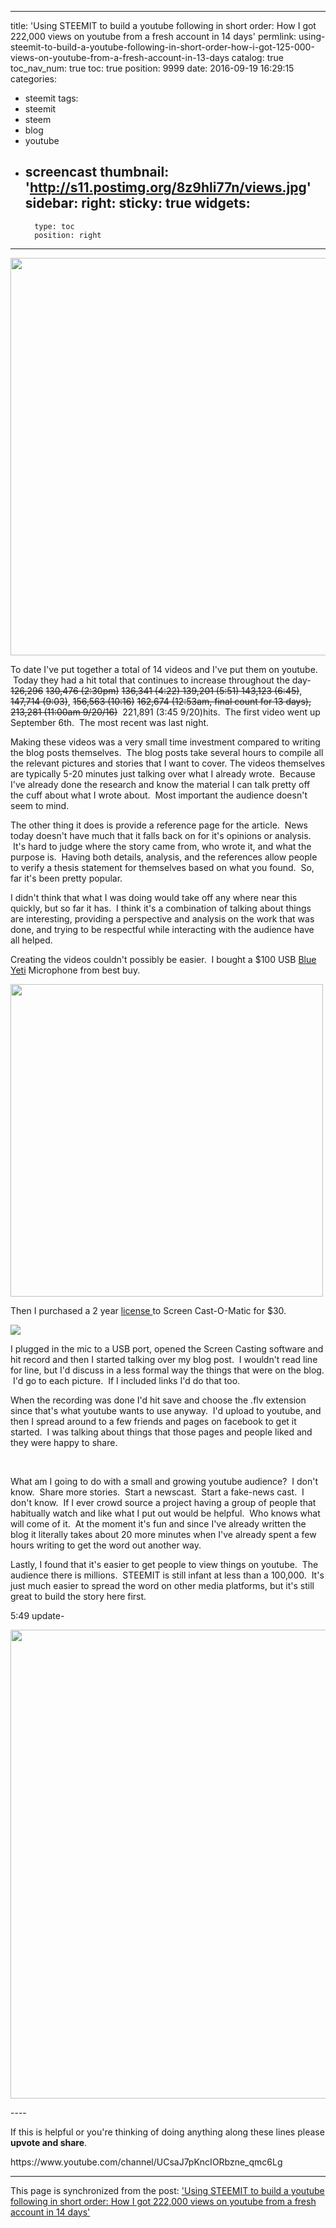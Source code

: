 
---
title: 'Using STEEMIT to build a youtube following in short order: How I got 222,000 views on youtube from a fresh account in 14 days'
permlink: using-steemit-to-build-a-youtube-following-in-short-order-how-i-got-125-000-views-on-youtube-from-a-fresh-account-in-13-days
catalog: true
toc_nav_num: true
toc: true
position: 9999
date: 2016-09-19 16:29:15
categories:
- steemit
tags:
- steemit
- steem
- blog
- youtube
- screencast
thumbnail: 'http://s11.postimg.org/8z9hli77n/views.jpg'
sidebar:
    right:
        sticky: true
widgets:
    -
        type: toc
        position: right
---


<html>
<p><img src="http://s11.postimg.org/8z9hli77n/views.jpg" width="1280" height="636"/></p>
<p>To date I've put together a total of 14 videos and I've put them on youtube. &nbsp;Today they had a hit total that continues to increase throughout the day- <del>126,296</del> <del>130,476 (2:30pm)</del> <del>136,341 (4:22) 139,201 (5:51) 143,123 (6:45)</del>, <del>147,714 (9:03)</del>, <del>156,563 (10:16)</del> <del>162,674 (12:53am, final count for 13 days),</del> <del>213,281 (11:00am 9/20/16)</del> &nbsp;221,891 (3:45 9/20)hits. &nbsp;The first video went up September 6th. &nbsp;The most recent was last night.&nbsp;</p>
<p>Making these videos was a very small time investment compared to writing the blog posts themselves. &nbsp;The blog posts take several hours to compile all the relevant pictures and stories that I want to cover. The videos themselves are typically 5-20 minutes just talking over what I already wrote. &nbsp;Because I've already done the research and know the material I can talk pretty off the cuff about what I wrote about. &nbsp;Most important the audience doesn't seem to mind. &nbsp;</p>
<p>The other thing it does is provide a reference page for the article. &nbsp;News today doesn't have much that it falls back on for it's opinions or analysis. &nbsp;It's hard to judge where the story came from, who wrote it, and what the purpose is. &nbsp;Having both details, analysis, and the references allow people to verify a thesis statement for themselves based on what you found. &nbsp;So, far it's been pretty popular. &nbsp;</p>
<p>I didn't think that what I was doing would take off any where near this quickly, but so far it has. &nbsp;I think it's a combination of talking about things are interesting, providing a perspective and analysis on the work that was done, and trying to be respectful while interacting with the audience have all helped.</p>
<p>Creating the videos couldn't possibly be easier. &nbsp;I bought a $100 USB <a href="https://www.google.com/webhp?sourceid=chrome-instant&amp;ion=1&amp;espv=2&amp;ie=UTF-8#q=blue%20yeti%20microphone">Blue Yeti</a> Microphone from best buy.</p>
<p><img src="http://media.guitarcenter.com/is/image/MMGS7/Yeti-USB-Microphone/423203000000000-00-500x500.jpg" width="500" height="500"/></p>
<p>Then I purchased a 2 year <a href="https://screencast-o-matic.com/home">license </a>to Screen Cast-O-Matic for $30.</p>
<p><img src="http://www.saintsteched.com/uploads/2/6/9/9/26990958/6522952_orig.jpg?250"/></p>
<p>I plugged in the mic to a USB port, opened the Screen Casting software and hit record and then I started talking over my blog post. &nbsp;I wouldn't read line for line, but I'd discuss in a less formal way the things that were on the blog. &nbsp;I'd go to each picture. &nbsp;If I included links I'd do that too.</p>
<p>When the recording was done I'd hit save and choose the .flv extension since that's what youtube wants to use anyway. &nbsp;I'd upload to youtube, and then I spread around to a few friends and pages on facebook to get it started. &nbsp;I was talking about things that those pages and people liked and they were happy to share.</p>
<p><br></p>
<p>What am I going to do with a small and growing youtube audience? &nbsp;I don't know. &nbsp;Share more stories. &nbsp;Start a newscast. &nbsp;Start a fake-news cast. &nbsp;I don't know. &nbsp;If I ever crowd source a project having a group of people that habitually watch and like what I put out would be helpful. &nbsp;Who knows what will come of it. &nbsp;At the moment it's fun and since I've already written the blog it literally takes about 20 more minutes when I've already spent a few hours writing to get the word out another way.</p>
<p>Lastly, I found that it's easier to get people to view things on youtube. &nbsp;The audience there is millions. &nbsp;STEEMIT is still infant at less than a 100,000. &nbsp;It's just much easier to spread the word on other media platforms, but it's still great to build the story here first.</p>
<p>5:49 update-</p>
<p><img src="http://s22.postimg.org/d5keszl5t/549.jpg" width="1280" height="750"/></p>
<p>----</p>
<p>If this is helpful or you're thinking of doing anything along these lines please <strong>upvote and share</strong>.</p>
<p>https://www.youtube.com/channel/UCsaJ7pKncIORbzne_qmc6Lg</p>
</html>

- - -

This page is synchronized from the post: ['Using STEEMIT to build a youtube following in short order: How I got 222,000 views on youtube from a fresh account in 14 days'](https://steemit.com/@aggroed/using-steemit-to-build-a-youtube-following-in-short-order-how-i-got-125-000-views-on-youtube-from-a-fresh-account-in-13-days)

